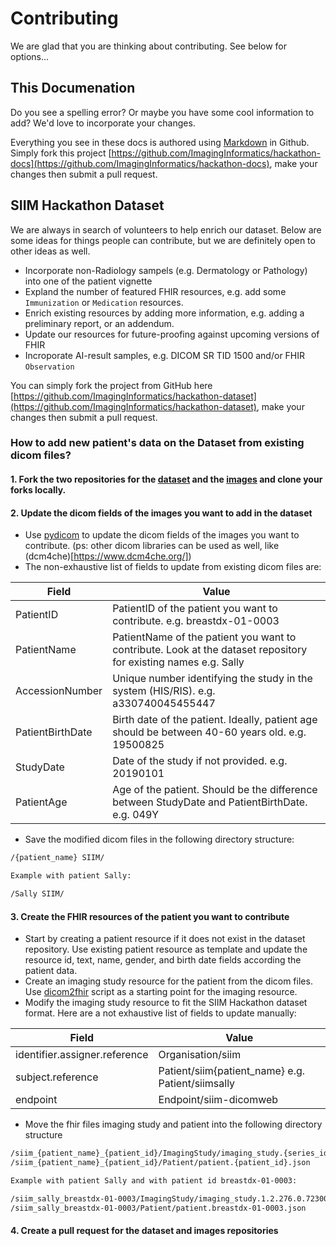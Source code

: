 # Contributing
We are glad that you are thinking about contributing. See below for options...

## This Documenation
Do you see a spelling error? Or maybe you have some cool information to add? We'd love to incorporate your changes.

Everything you see in these docs is authored using [Markdown](https://en.wikipedia.org/wiki/Markdown) in Github. Simply fork this project [https://github.com/ImagingInformatics/hackathon-docs](https://github.com/ImagingInformatics/hackathon-docs), make your changes then submit a pull request.

## SIIM Hackathon Dataset
We are always in search of volunteers to help enrich our dataset. Below are some ideas for things people can contribute, but we are definitely open to other ideas as well.

* Incorporate non-Radiology sampels (e.g. Dermatology or Pathology) into one of the patient vignette
* Expland the number of featured FHIR resources, e.g. add some `Immunization` or `Medication` resources.
* Enrich existing resources by adding more information, e.g. adding a preliminary report, or an addendum.
* Update our resources for future-proofing against upcoming versions of FHIR
* Incroporate AI-result samples, e.g. DICOM SR TID 1500 and/or FHIR `Observation`

You can simply fork the project from GitHub here [https://github.com/ImagingInformatics/hackathon-dataset](https://github.com/ImagingInformatics/hackathon-dataset), make your changes then submit a pull request.

### How to add new patient's data on the Dataset from existing dicom files?

#### 1. Fork the two repositories for the [dataset](https://github.com/ImagingInformatics/hackathon-dataset.git) and the [images](https://github.com/ImagingInformatics/hackathon-images.git) and clone your forks locally.
#### 2. Update the dicom fields of the images you want to add in the dataset
* Use [pydicom](https://pydicom.github.io/) to update the dicom fields of the images you want to contribute. (ps: other dicom libraries can be used as well, like (dcm4che)[https://www.dcm4che.org/])
* The non-exhaustive list of fields to update from existing dicom files are:  

| Field            | Value                                                                                                           |
|------------------|-----------------------------------------------------------------------------------------------------------------|
| PatientID        | PatientID of the patient you want to contribute. e.g. breastdx-01-0003                                          |
| PatientName      | PatientName of the patient you want to contribute. Look at the dataset repository for existing names e.g. Sally |
| AccessionNumber  | Unique number identifying the study in the system (HIS/RIS). e.g. a330740045455447                              |
| PatientBirthDate | Birth date of the patient. Ideally, patient age should be between 40-60 years old. e.g. 19500825                |
| StudyDate        | Date of the study if not provided. e.g. 20190101                                                                |
| PatientAge       | Age of the patient. Should be the difference between StudyDate and PatientBirthDate. e.g. 049Y                  |

* Save the modified dicom files in the following directory structure:  
````bash
/{patient_name} SIIM/

Example with patient Sally:

/Sally SIIM/
````
#### 3. Create the FHIR resources of the patient you want to contribute
* Start by creating a patient resource if it does not exist in the dataset repository. Use existing patient resource as template and
update the resource id, text, name, gender, and birth date fields according the patient data.
* Create an imaging study resource for the patient from the dicom files. Use [dicom2fhir](https://github.com/LinuxForHealth/dicom-fhir-converter.git) script
as a starting point for the imaging resource.
* Modify the imaging study resource to fit the SIIM Hackathon dataset format. Here are a not exhaustive list of fields to update manually:

| Field                         | Value                                             |
|-------------------------------|---------------------------------------------------|
| identifier.assigner.reference | Organisation/siim                                 |
| subject.reference             | Patient/siim{patient_name} e.g. Patient/siimsally |
| endpoint                      | Endpoint/siim-dicomweb                            |

* Move the fhir files imaging study and patient into the following directory structure  
````bash
/siim_{patient_name}_{patient_id}/ImagingStudy/imaging_study.{series_id}.json
/siim_{patient_name}_{patient_id}/Patient/patient.{patient_id}.json

Example with patient Sally and with patient id breastdx-01-0003:

/siim_sally_breastdx-01-0003/ImagingStudy/imaging_study.1.2.276.0.7230010.3.1.4.8323329.1000.1517875209.100000.json
/siim_sally_breastdx-01-0003/Patient/patient.breastdx-01-0003.json
````

#### 4. Create a pull request for the dataset and images repositories